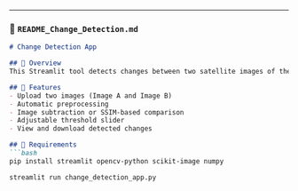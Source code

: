 
---

### 📁 `README_Change_Detection.md`
```markdown
# Change Detection App

## 🔹 Overview
This Streamlit tool detects changes between two satellite images of the same region taken at different times. It highlights changes using difference maps and offers threshold control for better tuning.

## 🔹 Features
- Upload two images (Image A and Image B)
- Automatic preprocessing
- Image subtraction or SSIM-based comparison
- Adjustable threshold slider
- View and download detected changes

## 🔹 Requirements
```bash
pip install streamlit opencv-python scikit-image numpy

streamlit run change_detection_app.py
